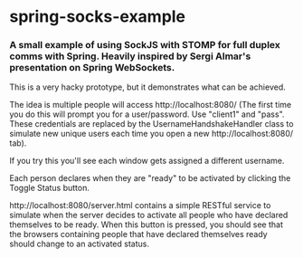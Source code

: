 # spring-socks-example

### A small example of using SockJS with STOMP for full duplex comms with Spring. Heavily inspired by Sergi Almar's presentation on Spring WebSockets.

This is a very hacky prototype, but it demonstrates what can be achieved.

The idea is multiple people will access http://localhost:8080/ (The first time you do this will prompt you for a user/password. Use "client1" and "pass". These credentials are replaced by the UsernameHandshakeHandler class to simulate new unique users each time you open a new http://localhost:8080/ tab).

If you try this you'll see each window gets assigned a different username.

Each person declares when they are "ready" to be activated by clicking the Toggle Status button.

http://localhost:8080/server.html contains a simple RESTful service to simulate when the server decides to activate all people who have declared themselves to be ready. When this button is pressed, you should see that the browsers containing people that have declared themselves ready should change to an activated status.
